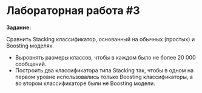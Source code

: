 # Лабораторная работа #3
**Задание:**

Сравнить Stacking классификатор, основанный на обычных (простых) и Boosting моделях.
* Выровнять размеры классов, чтобы в каждом было не более 20 000 сообщений.
* Построить два классификатора типа Stacking так, чтобы в одном на первом уровне использовались только Boosting классификаторы, а во втором классификаторе были не Boosting модели.